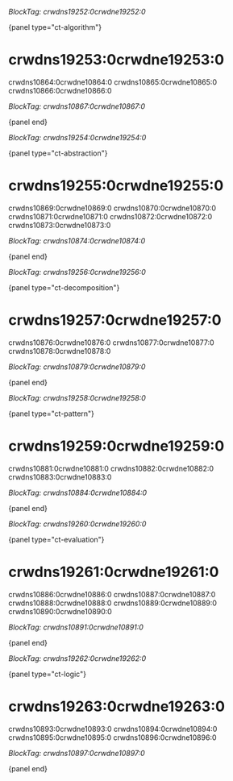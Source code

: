 *BlockTag: crwdns19252:0crwdne19252:0*

{panel type="ct-algorithm"}

# crwdns19253:0crwdne19253:0

crwdns10864:0crwdne10864:0 crwdns10865:0crwdne10865:0 crwdns10866:0crwdne10866:0

*BlockTag: crwdns10867:0crwdne10867:0*

{panel end}

*BlockTag: crwdns19254:0crwdne19254:0*

{panel type="ct-abstraction"}

# crwdns19255:0crwdne19255:0

crwdns10869:0crwdne10869:0 crwdns10870:0crwdne10870:0 crwdns10871:0crwdne10871:0 crwdns10872:0crwdne10872:0 crwdns10873:0crwdne10873:0

*BlockTag: crwdns10874:0crwdne10874:0*

{panel end}

*BlockTag: crwdns19256:0crwdne19256:0*

{panel type="ct-decomposition"}

# crwdns19257:0crwdne19257:0

crwdns10876:0crwdne10876:0 crwdns10877:0crwdne10877:0 crwdns10878:0crwdne10878:0

*BlockTag: crwdns10879:0crwdne10879:0*

{panel end}

*BlockTag: crwdns19258:0crwdne19258:0*

{panel type="ct-pattern"}

# crwdns19259:0crwdne19259:0

crwdns10881:0crwdne10881:0 crwdns10882:0crwdne10882:0 crwdns10883:0crwdne10883:0

*BlockTag: crwdns10884:0crwdne10884:0*

{panel end}

*BlockTag: crwdns19260:0crwdne19260:0*

{panel type="ct-evaluation"}

# crwdns19261:0crwdne19261:0

crwdns10886:0crwdne10886:0 crwdns10887:0crwdne10887:0 crwdns10888:0crwdne10888:0 crwdns10889:0crwdne10889:0 crwdns10890:0crwdne10890:0

*BlockTag: crwdns10891:0crwdne10891:0*

{panel end}

*BlockTag: crwdns19262:0crwdne19262:0*

{panel type="ct-logic"}

# crwdns19263:0crwdne19263:0

crwdns10893:0crwdne10893:0 crwdns10894:0crwdne10894:0 crwdns10895:0crwdne10895:0 crwdns10896:0crwdne10896:0

*BlockTag: crwdns10897:0crwdne10897:0*

{panel end}